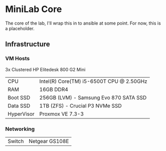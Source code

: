 # MiniLab Core

The core of the lab, I'll wrap this in to ansible at some point. For now, this is a placeholder.

## Infrastructure

### VM Hosts

3x Clustered HP Elitedesk 800 G2 Mini

|            |                                          |
| ---------- | ---------------------------------------- |
| CPU        | Intel(R) Core(TM) i5-6500T CPU @ 2.50GHz |
| RAM        | 16GB DDR4                                |
| Boot SSD   | 256GB (LVM) - Samsung Evo 870 SATA SSD   |
| Data SSD   | 1TB (ZFS) - Crucial P3 NVMe SSD          |
| HyperVisor | Proxmox VE 7.3-3                         |

### Networking

|        |                |
| ------ | -------------- |
| Switch | Netgear GS108E |
